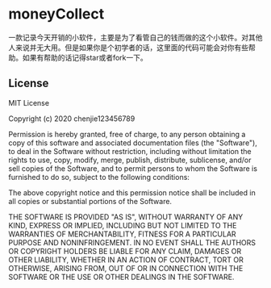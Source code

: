 # moneyCollect
 一款记录今天开销的小软件，主要是为了看管自己的钱而做的这个小软件。对其他人来说并无大用。但是如果你是个初学者的话，这里面的代码可能会对你有些帮助。如果有帮助的话记得star或者fork一下。

 ## License

 MIT License

 Copyright (c) 2020 chenjie123456789

 Permission is hereby granted, free of charge, to any person obtaining a copy
 of this software and associated documentation files (the "Software"), to deal
 in the Software without restriction, including without limitation the rights
 to use, copy, modify, merge, publish, distribute, sublicense, and/or sell
 copies of the Software, and to permit persons to whom the Software is
 furnished to do so, subject to the following conditions:

 The above copyright notice and this permission notice shall be included in all
 copies or substantial portions of the Software.

 THE SOFTWARE IS PROVIDED "AS IS", WITHOUT WARRANTY OF ANY KIND, EXPRESS OR
 IMPLIED, INCLUDING BUT NOT LIMITED TO THE WARRANTIES OF MERCHANTABILITY,
 FITNESS FOR A PARTICULAR PURPOSE AND NONINFRINGEMENT. IN NO EVENT SHALL THE
 AUTHORS OR COPYRIGHT HOLDERS BE LIABLE FOR ANY CLAIM, DAMAGES OR OTHER
 LIABILITY, WHETHER IN AN ACTION OF CONTRACT, TORT OR OTHERWISE, ARISING FROM,
 OUT OF OR IN CONNECTION WITH THE SOFTWARE OR THE USE OR OTHER DEALINGS IN THE
 SOFTWARE.

